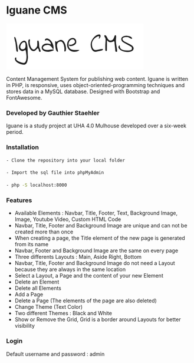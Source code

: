 # Iguane CMS

![](https://github.com/GStaehler/Iguane-CMS/blob/master/images/logo.png)

Content Management System for publishing web content. Iguane is written in PHP, is responsive, uses object-oriented-programming techniques and stores data in a MySQL database. Designed with Bootstrap and FontAwesome.

### Developed by Gauthier Staehler

Iguane is a study project at UHA 4.0 Mulhouse developed over a six-week period.

### Installation

```sh
- Clone the repository into your local folder

- Import the sql file into phpMyAdmin

- php -S localhost:8000
```

### Features

  - Available Elements : Navbar, Title, Footer, Text, Background Image, Image, Youtube Video, Custom HTML Code
  - Navbar, Title, Footer and Background Image are unique and can not be created more than once
  - When creating a page, the Title element of the new page is generated from its name
  - Navbar, Footer and Background Image are the same on every page
  - Three differents Layouts : Main, Aside Right, Bottom
  - Navbar, Title, Footer and Background Image do not need a Layout because they are always in the same location
  - Select a Layout, a Page and the content of your new Element
  - Delete an Element
  - Delete all Elements
  - Add a Page
  - Delete a Page (The elements of the page are also deleted)
  - Change Theme (Text Color)
  - Two different Themes : Black and White
  - Show or Remove the Grid, Grid is a border around Layouts for better visibility

### Login

Default username and password : admin